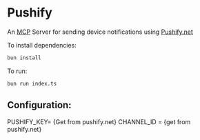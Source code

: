 # Pushify
An [MCP](https://modelcontextprotocol.io/introduction) Server for sending device notifications using [Pushify.net](https://pushify.net/)

To install dependencies:

```bash
bun install
```

To run:

```bash
bun run index.ts
```

## Configuration:

PUSHIFY_KEY= {Get from pushify.net}
CHANNEL_ID = {get from pushify.net}
